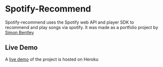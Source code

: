 # Spotify-Recommend

Spotify-recommend uses the Spotify web API and player SDK to recommend and play songs via spotify. It was made as a portfolio project by [Simon Bentley](https://sbentley.me)

## Live Demo

A [live demo](https://spotify-recommend.netlify.app) of the project is hosted on Heroku
